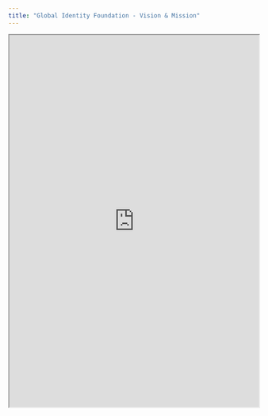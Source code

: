```yaml
---
title: "Global Identity Foundation - Vision & Mission"
---
```




<iframe height="750" width="100%" src="https://ewelton.github.io/ktest/wiki.html#Global%20Identity%20Foundation%20-%20Vision%20&%20Mission"></iframe>
